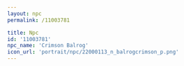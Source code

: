 ```yaml
---
layout: npc
permalink: /11003781

title: Npc
id: '11003781'
npc_name: 'Crimson Balrog'
icon_url: 'portrait/npc/22000113_n_balrogcrimson_p.png'
---
```

